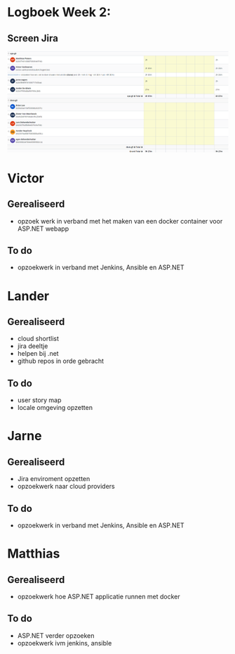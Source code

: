 # Logboek Week 2:


## Screen Jira
![Screenshot](img/week2.png)

# Victor

## Gerealiseerd

- opzoek werk in verband met het maken van een docker container voor ASP.NET webapp

## To do

- opzoekwerk in verband met Jenkins, Ansible en ASP.NET

# Lander

## Gerealiseerd

- cloud shortlist
- jira deeltje
- helpen bij .net
- github repos in orde gebracht

## To do

- user story map
- locale omgeving opzetten

# Jarne

## Gerealiseerd

- Jira enviroment opzetten
- opzoekwerk naar cloud providers

## To do

- opzoekwerk in verband met Jenkins, Ansible en ASP.NET

# Matthias

## Gerealiseerd

- opzoekwerk hoe ASP.NET applicatie runnen met docker

## To do

- ASP.NET verder opzoeken
- opzoekwerk ivm jenkins, ansible
